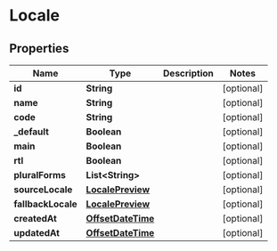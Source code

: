 

# Locale

## Properties

Name | Type | Description | Notes
------------ | ------------- | ------------- | -------------
**id** | **String** |  |  [optional]
**name** | **String** |  |  [optional]
**code** | **String** |  |  [optional]
**_default** | **Boolean** |  |  [optional]
**main** | **Boolean** |  |  [optional]
**rtl** | **Boolean** |  |  [optional]
**pluralForms** | **List&lt;String&gt;** |  |  [optional]
**sourceLocale** | [**LocalePreview**](LocalePreview.md) |  |  [optional]
**fallbackLocale** | [**LocalePreview**](LocalePreview.md) |  |  [optional]
**createdAt** | [**OffsetDateTime**](OffsetDateTime.md) |  |  [optional]
**updatedAt** | [**OffsetDateTime**](OffsetDateTime.md) |  |  [optional]



